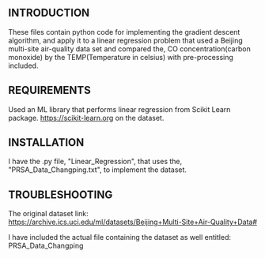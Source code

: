 INTRODUCTION
------------
These files contain python code for implementing the gradient descent algorithm, and apply it to a linear regression problem that used a Beijing multi-site air-quality data set and compared the, CO concentration(carbon monoxide) by the TEMP(Temperature in celsius) with pre-processing included.

REQUIREMENTS
------------
Used an ML library that performs linear regression from Scikit Learn package. https://scikit-learn.org
on the dataset.

INSTALLATION
------------
I have the .py file, "Linear_Regression", that uses the, "PRSA_Data_Changping.txt", to implement the dataset.

TROUBLESHOOTING
---------------
The original dataset link:
https://archive.ics.uci.edu/ml/datasets/Beijing+Multi-Site+Air-Quality+Data#

I have included the actual file containing the dataset as well entitled: PRSA_Data_Changping


